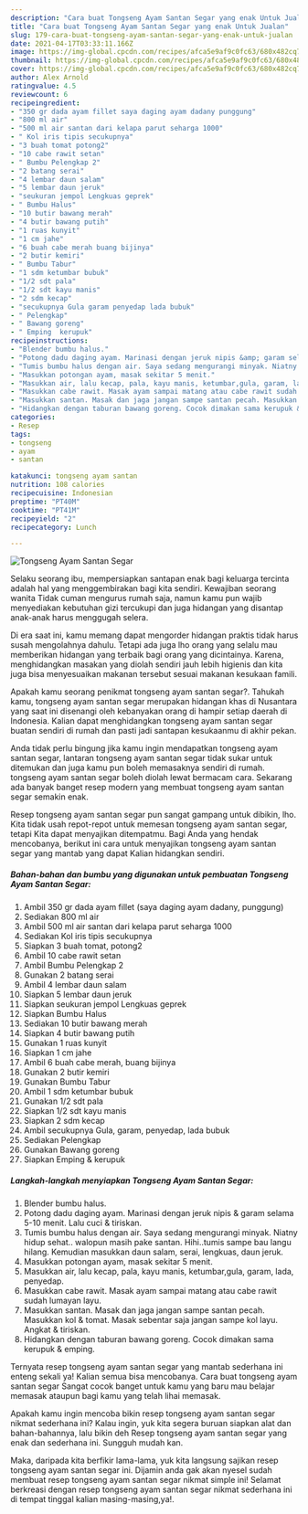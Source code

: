 ```yaml
---
description: "Cara buat Tongseng Ayam Santan Segar yang enak Untuk Jualan"
title: "Cara buat Tongseng Ayam Santan Segar yang enak Untuk Jualan"
slug: 179-cara-buat-tongseng-ayam-santan-segar-yang-enak-untuk-jualan
date: 2021-04-17T03:33:11.166Z
image: https://img-global.cpcdn.com/recipes/afca5e9af9c0fc63/680x482cq70/tongseng-ayam-santan-segar-foto-resep-utama.jpg
thumbnail: https://img-global.cpcdn.com/recipes/afca5e9af9c0fc63/680x482cq70/tongseng-ayam-santan-segar-foto-resep-utama.jpg
cover: https://img-global.cpcdn.com/recipes/afca5e9af9c0fc63/680x482cq70/tongseng-ayam-santan-segar-foto-resep-utama.jpg
author: Alex Arnold
ratingvalue: 4.5
reviewcount: 6
recipeingredient:
- "350 gr dada ayam fillet saya daging ayam dadany punggung"
- "800 ml air"
- "500 ml air santan dari kelapa parut seharga 1000"
- " Kol iris tipis secukupnya"
- "3 buah tomat potong2"
- "10 cabe rawit setan"
- " Bumbu Pelengkap 2"
- "2 batang serai"
- "4 lembar daun salam"
- "5 lembar daun jeruk"
- "seukuran jempol Lengkuas geprek"
- " Bumbu Halus"
- "10 butir bawang merah"
- "4 butir bawang putih"
- "1 ruas kunyit"
- "1 cm jahe"
- "6 buah cabe merah buang bijinya"
- "2 butir kemiri"
- " Bumbu Tabur"
- "1 sdm ketumbar bubuk"
- "1/2 sdt pala"
- "1/2 sdt kayu manis"
- "2 sdm kecap"
- "secukupnya Gula garam penyedap lada bubuk"
- " Pelengkap"
- " Bawang goreng"
- " Emping  kerupuk"
recipeinstructions:
- "Blender bumbu halus."
- "Potong dadu daging ayam. Marinasi dengan jeruk nipis &amp; garam selama 5-10 menit. Lalu cuci &amp; tiriskan."
- "Tumis bumbu halus dengan air. Saya sedang mengurangi minyak. Niatny hidup sehat.. walopun masih pake santan. Hihi..tumis sampe bau langu hilang. Kemudian masukkan daun salam, serai, lengkuas, daun jeruk."
- "Masukkan potongan ayam, masak sekitar 5 menit."
- "Masukkan air, lalu kecap, pala, kayu manis, ketumbar,gula, garam, lada, penyedap."
- "Masukkan cabe rawit. Masak ayam sampai matang atau cabe rawit sudah lumayan layu."
- "Masukkan santan. Masak dan jaga jangan sampe santan pecah. Masukkan kol &amp; tomat. Masak sebentar saja jangan sampe kol layu. Angkat &amp; tiriskan."
- "Hidangkan dengan taburan bawang goreng. Cocok dimakan sama kerupuk &amp; emping."
categories:
- Resep
tags:
- tongseng
- ayam
- santan

katakunci: tongseng ayam santan 
nutrition: 108 calories
recipecuisine: Indonesian
preptime: "PT40M"
cooktime: "PT41M"
recipeyield: "2"
recipecategory: Lunch

---
```



![Tongseng Ayam Santan Segar](https://img-global.cpcdn.com/recipes/afca5e9af9c0fc63/680x482cq70/tongseng-ayam-santan-segar-foto-resep-utama.jpg)

Selaku seorang ibu, mempersiapkan santapan enak bagi keluarga tercinta adalah hal yang menggembirakan bagi kita sendiri. Kewajiban seorang  wanita Tidak cuman mengurus rumah saja, namun kamu pun wajib menyediakan kebutuhan gizi tercukupi dan juga hidangan yang disantap anak-anak harus menggugah selera.

Di era  saat ini, kamu memang dapat mengorder hidangan praktis tidak harus susah mengolahnya dahulu. Tetapi ada juga lho orang yang selalu mau memberikan hidangan yang terbaik bagi orang yang dicintainya. Karena, menghidangkan masakan yang diolah sendiri jauh lebih higienis dan kita juga bisa menyesuaikan makanan tersebut sesuai makanan kesukaan famili. 



Apakah kamu seorang penikmat tongseng ayam santan segar?. Tahukah kamu, tongseng ayam santan segar merupakan hidangan khas di Nusantara yang saat ini disenangi oleh kebanyakan orang di hampir setiap daerah di Indonesia. Kalian dapat menghidangkan tongseng ayam santan segar buatan sendiri di rumah dan pasti jadi santapan kesukaanmu di akhir pekan.

Anda tidak perlu bingung jika kamu ingin mendapatkan tongseng ayam santan segar, lantaran tongseng ayam santan segar tidak sukar untuk ditemukan dan juga kamu pun boleh memasaknya sendiri di rumah. tongseng ayam santan segar boleh diolah lewat bermacam cara. Sekarang ada banyak banget resep modern yang membuat tongseng ayam santan segar semakin enak.

Resep tongseng ayam santan segar pun sangat gampang untuk dibikin, lho. Kita tidak usah repot-repot untuk memesan tongseng ayam santan segar, tetapi Kita dapat menyajikan ditempatmu. Bagi Anda yang hendak mencobanya, berikut ini cara untuk menyajikan tongseng ayam santan segar yang mantab yang dapat Kalian hidangkan sendiri.

<!--inarticleads1-->

##### Bahan-bahan dan bumbu yang digunakan untuk pembuatan Tongseng Ayam Santan Segar:

1. Ambil 350 gr dada ayam fillet (saya daging ayam dadany, punggung)
1. Sediakan 800 ml air
1. Ambil 500 ml air santan dari kelapa parut seharga 1000
1. Sediakan  Kol iris tipis secukupnya
1. Siapkan 3 buah tomat, potong2
1. Ambil 10 cabe rawit setan
1. Ambil  Bumbu Pelengkap 2
1. Gunakan 2 batang serai
1. Ambil 4 lembar daun salam
1. Siapkan 5 lembar daun jeruk
1. Siapkan seukuran jempol Lengkuas geprek
1. Siapkan  Bumbu Halus
1. Sediakan 10 butir bawang merah
1. Siapkan 4 butir bawang putih
1. Gunakan 1 ruas kunyit
1. Siapkan 1 cm jahe
1. Ambil 6 buah cabe merah, buang bijinya
1. Gunakan 2 butir kemiri
1. Gunakan  Bumbu Tabur
1. Ambil 1 sdm ketumbar bubuk
1. Gunakan 1/2 sdt pala
1. Siapkan 1/2 sdt kayu manis
1. Siapkan 2 sdm kecap
1. Ambil secukupnya Gula, garam, penyedap, lada bubuk
1. Sediakan  Pelengkap
1. Gunakan  Bawang goreng
1. Siapkan  Emping &amp; kerupuk




<!--inarticleads2-->

##### Langkah-langkah menyiapkan Tongseng Ayam Santan Segar:

1. Blender bumbu halus.
1. Potong dadu daging ayam. Marinasi dengan jeruk nipis &amp; garam selama 5-10 menit. Lalu cuci &amp; tiriskan.
1. Tumis bumbu halus dengan air. Saya sedang mengurangi minyak. Niatny hidup sehat.. walopun masih pake santan. Hihi..tumis sampe bau langu hilang. Kemudian masukkan daun salam, serai, lengkuas, daun jeruk.
1. Masukkan potongan ayam, masak sekitar 5 menit.
1. Masukkan air, lalu kecap, pala, kayu manis, ketumbar,gula, garam, lada, penyedap.
1. Masukkan cabe rawit. Masak ayam sampai matang atau cabe rawit sudah lumayan layu.
1. Masukkan santan. Masak dan jaga jangan sampe santan pecah. Masukkan kol &amp; tomat. Masak sebentar saja jangan sampe kol layu. Angkat &amp; tiriskan.
1. Hidangkan dengan taburan bawang goreng. Cocok dimakan sama kerupuk &amp; emping.




Ternyata resep tongseng ayam santan segar yang mantab sederhana ini enteng sekali ya! Kalian semua bisa mencobanya. Cara buat tongseng ayam santan segar Sangat cocok banget untuk kamu yang baru mau belajar memasak ataupun bagi kamu yang telah lihai memasak.

Apakah kamu ingin mencoba bikin resep tongseng ayam santan segar nikmat sederhana ini? Kalau ingin, yuk kita segera buruan siapkan alat dan bahan-bahannya, lalu bikin deh Resep tongseng ayam santan segar yang enak dan sederhana ini. Sungguh mudah kan. 

Maka, daripada kita berfikir lama-lama, yuk kita langsung sajikan resep tongseng ayam santan segar ini. Dijamin anda gak akan nyesel sudah membuat resep tongseng ayam santan segar nikmat simple ini! Selamat berkreasi dengan resep tongseng ayam santan segar nikmat sederhana ini di tempat tinggal kalian masing-masing,ya!.

